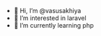 - 👋 Hi, I’m @vasusakhiya
- 👀 I’m interested in laravel
- 🌱 I’m currently learning php

<!---
vasusakhiya/vasusakhiya is a ✨ special ✨ repository because its `README.md` (this file) appears on your GitHub profile.
You can click the Preview link to take a look at your changes.
--->
